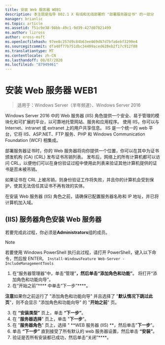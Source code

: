 ```yaml
---
title: 安装 Web 服务器 WEB1
description: 本主题是指导 802.1 X 有线和无线部署的 "部署服务器证书" 的一部分
manager: brianlic
ms.topic: article
ms.assetid: f51c9e38-98bb-49c1-9d39-427d07021499
ms.author: lizross
author: eross-msft
ms.openlocfilehash: 97ee8c257d9c84b63ee069d87d7bfa6ebf3299e4
ms.sourcegitcommit: dfa48f77b751dbc34409aced628eb2f17c912f08
ms.translationtype: MT
ms.contentlocale: zh-CN
ms.lasthandoff: 08/07/2020
ms.locfileid: "87949461"
---
```

# <a name="install-the-web-server-web1"></a>安装 Web 服务器 WEB1

>适用于：Windows Server（半年频道）、Windows Server 2016

Windows Server 2016 中的 Web 服务器 (IIS) 角色提供一个安全、易于管理的模块化和可扩展的平台，以可靠地托管网站、服务和应用程序。 使用 IIS，你可以与 Internet、intranet 或 extranet 上的用户共享信息。 IIS 是一个统一的 web 平台，它将 IIS、ASP.NET、FTP 服务、PHP 和 Windows Communication Foundation (WCF) 相集成。

部署服务器证书时，你的 Web 服务器将向你提供一个位置，你可以在其中为证书颁发机构 (CA)  (CRL) 发布证书吊销列表。 发布后，网络上的所有计算机都可以访问 CRL，以便他们可以在身份验证过程中使用此列表来验证其他计算机提供的证书是否未被吊销。

如果证书在 CRL 上被吊销，则身份验证工作将失败，并且你的计算机会受到保护，使其无法信任其证书不再有效的实体。

在安装 Web 服务器 (IIS) 角色之前，请确保已配置服务器名称和 IP 地址，并已将计算机加入域。

## <a name="to-install-the-web-server-iis-server-role"></a> (IIS) 服务器角色安装 Web 服务器
若要完成此过程，你必须是**Administrators**组的成员。

>[!NOTE]
>若要使用 Windows PowerShell 执行此过程，请打开 PowerShell，键入以下命令，然后按 ENTER。
`Install-WindowsFeature Web-Server -IncludeManagementTools`

1.  在“服务器管理器”中，单击“管理”****，然后单击“添加角色和功能”****。 将打开“添加角色和功能向导”。
2.  在“开始之前”**** 中单击“下一步”****。

**注意**如果你之前运行了 "添加角色和功能向导" 并且选择了 "**默认情况下跳过此页**"，则不会显示 "添加角色和功能向导" 的 "**开始之前**" 页。

3. 在 **“安装类型”** 页上，单击 **“下一步”**。
4. 在 "**服务器选择**" 页上，单击 "**下一步**"。
5. 在 "**服务器角色**" 页上，选择 " **WEB 服务器 (IIS) **，然后单击"**下一步**"。
6. 单击 **“下一步”** 直到接受了所有默认的 web 服务器设置，然后单击 **“安装”**。
7. 验证是否所有安装都已成功，然后单击“关闭”****。
